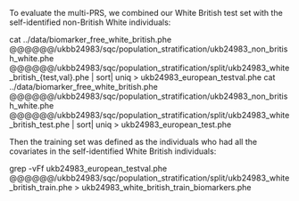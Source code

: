 To evaluate the multi-PRS, we combined our White British test set with the self-identified non-British White individuals:

cat ../data/biomarker_free_white_british.phe @@@@@@/ukbb24983/sqc/population_stratification/ukb24983_non_british_white.phe @@@@@@/ukbb24983/sqc/population_stratification/split/ukb24983_white_british_{test,val}.phe | sort| uniq > ukb24983_european_testval.phe
cat ../data/biomarker_free_white_british.phe @@@@@@/ukbb24983/sqc/population_stratification/ukb24983_non_british_white.phe @@@@@@/ukbb24983/sqc/population_stratification/split/ukb24983_white_british_test.phe | sort| uniq > ukb24983_european_test.phe

Then the training set was defined as the individuals who had all the covariates in the self-identified White British individuals:

grep -vFf ukb24983_european_testval.phe @@@@@@/ukbb24983/sqc/population_stratification/split/ukb24983_white_british_train.phe > ukb24983_white_british_train_biomarkers.phe
